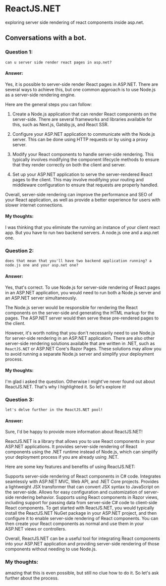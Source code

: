 # ReactJS.NET
exploring server side rendering of react components inside asp.net. 

## Conversations with a bot. 

### Question 1:
```
can u server side render react pages in asp.net?
```
#### Answer:

Yes, it is possible to server-side render React pages in ASP.NET. There are several ways to achieve this, but one common approach is to use Node.js as a server-side rendering engine.

Here are the general steps you can follow:

1. Create a Node.js application that can render React components on the server-side. There are several frameworks and libraries available for this, such as Next.js, Gatsby.js, and React SSR.

2. Configure your ASP.NET application to communicate with the Node.js server. This can be done using HTTP requests or by using a proxy server.

3. Modify your React components to handle server-side rendering. This typically involves modifying the component lifecycle methods to ensure that they render correctly on both the client and server.

4. Set up your ASP.NET application to serve the server-rendered React pages to the client. This may involve modifying your routing and middleware configuration to ensure that requests are properly handled.

Overall, server-side rendering can improve the performance and SEO of your React application, as well as provide a better experience for users with slower internet connections.

#### My thoughts: 
I was thinking that you eliminate the running an instance of your client react app. But you have to run two backend servers. A node.js one and a asp.net one.

### Question 2:
```
does that mean that you'll have two backend application running? a node.js one and your asp.net one?
```
#### Answer: 
Yes, that's correct. To use Node.js for server-side rendering of React pages in an ASP.NET application, you would need to run both a Node.js server and an ASP.NET server simultaneously.

The Node.js server would be responsible for rendering the React components on the server-side and generating the HTML markup for the pages. The ASP.NET server would then serve these pre-rendered pages to the client.

However, it's worth noting that you don't necessarily need to use Node.js for server-side rendering in an ASP.NET application. There are also other server-side rendering solutions available that are written in .NET, such as ```ReactJS.NET``` or ASP.NET Core's Razor Pages. These solutions may allow you to avoid running a separate Node.js server and simplify your deployment process.

#### My thoughts: 
I'm glad i asked the question. Otherwise I might've never found out about ReactJS.NET. That's why I highlighted it. So let's explore it!

### Question 3:
```
let's delve further in the ReactJS.NET pool!
```
#### Answer:
Sure, I'd be happy to provide more information about ReactJS.NET!

ReactJS.NET is a library that allows you to use React components in your ASP.NET applications. It provides server-side rendering of React components using the .NET runtime instead of Node.js, which can simplify your deployment process if you are already using .NET.

Here are some key features and benefits of using ReactJS.NET:

Supports server-side rendering of React components in C# code.
Integrates seamlessly with ASP.NET MVC, Web API, and .NET Core projects.
Provides a lightweight JSX transformer that can convert JSX syntax to JavaScript on the server-side.
Allows for easy configuration and customization of server-side rendering behavior.
Supports using React components in Razor views, including support for passing data from server-side C# code to client-side React components.
To get started with ReactJS.NET, you would typically install the ReactJS.NET NuGet package in your ASP.NET project, and then configure it to enable server-side rendering of React components. You can then create your React components as normal and use them in your ASP.NET views or controllers.

Overall, ReactJS.NET can be a useful tool for integrating React components into your ASP.NET application and providing server-side rendering of those components without needing to use Node.js.
### My thoughts:
amazing that this is even possible, but still no clue how to do it. So let's ask further about the process.
